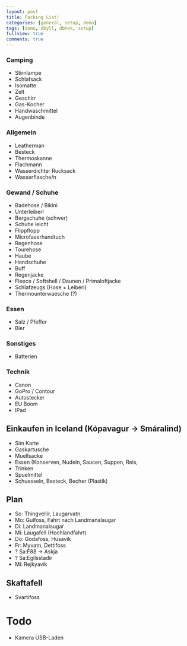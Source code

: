 ```yaml
---
layout: post
title: Packing List!
categories: [general, setup, demo]
tags: [demo, dbyll, dbtek, setup]
fullview: true
comments: true
---
```


### Camping
* Stirnlampe
* Schlafsack
* Isomatte
* Zelt
* Geschirr
* Gas-Kocher
* Handwaschmittel
* Augenbinde

### Allgemein
* Leatherman
* Besteck
* Thermoskanne
* Flachmann
* Wasserdichter Rucksack
* Wasserflasche/n



### Gewand / Schuhe
* Badehose / Bikini
* Unterleiberl
* Bergschuhe (schwer)
* Schuhe leicht
* Flippflopp
* Microfaserhandtuch
* Regenhose
* Tourehose
* Haube
* Handschuhe
* Buff
* Regenjacke
* Fleece / Softshell / Daunen / Primaloftjacke
* Schlafzeugs (Hose + Leiberl)
* Thermounterwaesche (?)

### Essen
* Salz / Pfeffer
* Bier

### Sonstiges
* Batterien

### Technik
* Canon
* GoPro / Contour
* Autostecker
* EU Boom
* IPad


## Einkaufen in Iceland (Kópavagur -> Smáralind)
* Sim Karte
* Gaskartusche
* Muellsacke
* Essen (Konserven, Nudeln, Saucen, Suppen, Reis, 
* Trinken
* Spuelmittel
* Schuesseln, Besteck, Becher (Plastik)

## Plan

* So: Thingvellir, Laugarvatn
* Mo: Gulfoss, Fahrt nach Landmanalaugar
* Di: Landmanalaugar
* Mi: Laugafell (Hochlandfahrt)
* Do: Godafoss, Husavik
* Fr: Myvatn, Dettifoss
* ? Sa:F88 -> Askja
* ? Sa:Egilsstadir
* Mi: Rejkyavik

## Skaftafell
* Svartifoss 

# Todo
* Kamera USB-Laden